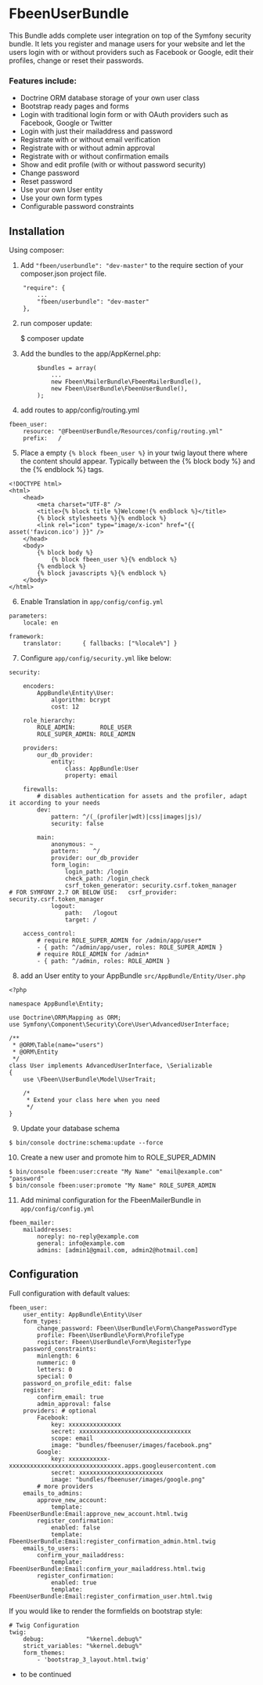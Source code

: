 # FbeenUserBundle

This Bundle adds complete user integration on top of the Symfony security bundle. It lets you register and manage users for your website and let the users login with or without providers such as Facebook or Google, edit their profiles, change or reset their passwords.

### Features include:

* Doctrine ORM database storage of your own user class
* Bootstrap ready pages and forms
* Login with traditional login form or with OAuth providers such as Facebook, Google or Twitter
* Login with just their mailaddress and password
* Registrate with or without email verification
* Registrate with or without admin approval
* Registrate with or without confirmation emails
* Show and edit profile (with or without password security)
* Change password
* Reset password
* Use your own User entity
* Use your own form types
* Configurable password constraints


## Installation

Using composer:

1) Add `"fbeen/userbundle": "dev-master"` to the require section of your composer.json project file.

```
    "require": {
        ...
        "fbeen/userbundle": "dev-master"
    },
```

2) run composer update:

    $ composer update

3) Add the bundles to the app/AppKernel.php:
```
        $bundles = array(
            ...
            new Fbeen\MailerBundle\FbeenMailerBundle(),
            new Fbeen\UserBundle\FbeenUserBundle(),
        );
```
4) add routes to app/config/routing.yml
```
fbeen_user:
    resource: "@FbeenUserBundle/Resources/config/routing.yml"
    prefix:   /
```

5) Place a empty `{% block fbeen_user %}` in your twig layout there where the content should appear. Typically between the {% block body %} and the {% endblock %} tags.
```
<!DOCTYPE html>
<html>
    <head>
        <meta charset="UTF-8" />
        <title>{% block title %}Welcome!{% endblock %}</title>
        {% block stylesheets %}{% endblock %}
        <link rel="icon" type="image/x-icon" href="{{ asset('favicon.ico') }}" />
    </head>
    <body>
        {% block body %}
            {% block fbeen_user %}{% endblock %}
        {% endblock %}
        {% block javascripts %}{% endblock %}
    </body>
</html>
```
6) Enable Translation in `app/config/config.yml`
```
parameters:
    locale: en

framework:
    translator:      { fallbacks: ["%locale%"] }
```
7) Configure `app/config/security.yml` like below:
```
security:

    encoders:
        AppBundle\Entity\User:
            algorithm: bcrypt
            cost: 12
            
    role_hierarchy:
        ROLE_ADMIN:       ROLE_USER
        ROLE_SUPER_ADMIN: ROLE_ADMIN

    providers:
        our_db_provider:
            entity:
                class: AppBundle:User
                property: email

    firewalls:
        # disables authentication for assets and the profiler, adapt it according to your needs
        dev:
            pattern: ^/(_(profiler|wdt)|css|images|js)/
            security: false

        main:
            anonymous: ~
            pattern:    ^/
            provider: our_db_provider
            form_login:
                login_path: /login
                check_path: /login_check
                csrf_token_generator: security.csrf.token_manager       # FOR SYMFONY 2.7 OR BELOW USE:   csrf_provider: security.csrf.token_manager
            logout:
                path:   /logout
                target: /

    access_control:
        # require ROLE_SUPER_ADMIN for /admin/app/user*
        - { path: ^/admin/app/user, roles: ROLE_SUPER_ADMIN }        
        # require ROLE_ADMIN for /admin*
        - { path: ^/admin, roles: ROLE_ADMIN }
```
8) add an User entity to your AppBundle `src/AppBundle/Entity/User.php`
```
<?php

namespace AppBundle\Entity;

use Doctrine\ORM\Mapping as ORM;
use Symfony\Component\Security\Core\User\AdvancedUserInterface;

/**
 * @ORM\Table(name="users")
 * @ORM\Entity
 */
class User implements AdvancedUserInterface, \Serializable
{
    use \Fbeen\UserBundle\Model\UserTrait;
    
    /*
     * Extend your class here when you need
     */
}
```
9) Update your database schema
```
$ bin/console doctrine:schema:update --force
```
10) Create a new user and promote him to ROLE_SUPER_ADMIN
```
$ bin/console fbeen:user:create "My Name" "email@example.com" "password"
$ bin/console fbeen:user:promote "My Name" ROLE_SUPER_ADMIN
```
11) Add minimal configuration for the FbeenMailerBundle in `app/config/config.yml`
```
fbeen_mailer:
    mailaddresses:
        noreply: no-reply@example.com
        general: info@example.com
        admins: [admin1@gmail.com, admin2@hotmail.com]
```

## Configuration

Full configuration with default values:
```
fbeen_user:
	user_entity: AppBundle\Entity\User
    form_types:
        change_password: Fbeen\UserBundle\Form\ChangePasswordType
        profile: Fbeen\UserBundle\Form\ProfileType
        register: Fbeen\UserBundle\Form\RegisterType
    password_constraints:
        minlength: 6
        nummeric: 0
        letters: 0
        special: 0
    password_on_profile_edit: false
    register:
        confirm_email: true
        admin_approval: false
    providers: # optional
        Facebook:
        	key: xxxxxxxxxxxxxxx
            secret: xxxxxxxxxxxxxxxxxxxxxxxxxxxxxxxx
            scope: email
            image: "bundles/fbeenuser/images/facebook.png"
        Google:
            key: xxxxxxxxxxx-xxxxxxxxxxxxxxxxxxxxxxxxxxxxxxxx.apps.googleusercontent.com
            secret: xxxxxxxxxxxxxxxxxxxxxxxx
            image: "bundles/fbeenuser/images/google.png"
        # more providers
    emails_to_admins:
    	approve_new_account:
        	template: FbeenUserBundle:Email:approve_new_account.html.twig
        register_confirmation:
            enabled: false
        	template: FbeenUserBundle:Email:register_confirmation_admin.html.twig
    emails_to_users:
    	confirm_your_mailaddress:
        	template: FbeenUserBundle:Email:confirm_your_mailaddress.html.twig
        register_confirmation:
            enabled: true
        	template: FbeenUserBundle:Email:register_confirmation_user.html.twig
```
If you would like to render the formfields on bootstrap style:
```
# Twig Configuration
twig:
    debug:            "%kernel.debug%"
    strict_variables: "%kernel.debug%"
    form_themes:
        - 'bootstrap_3_layout.html.twig'
```
* to be continued
